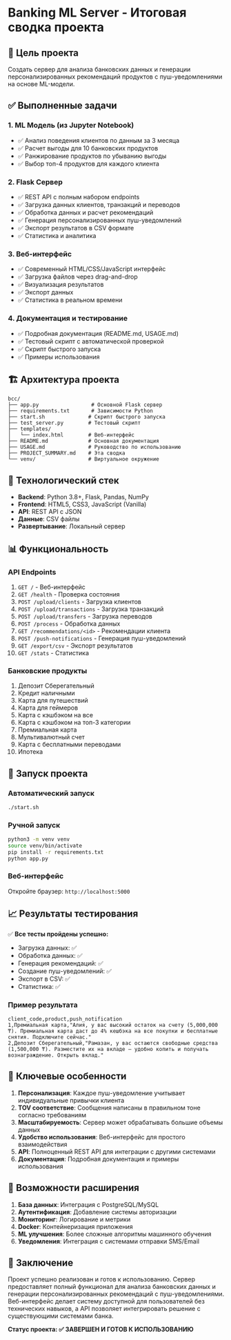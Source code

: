 # Banking ML Server - Итоговая сводка проекта

## 🎯 Цель проекта
Создать сервер для анализа банковских данных и генерации персонализированных рекомендаций продуктов с пуш-уведомлениями на основе ML-модели.

## ✅ Выполненные задачи

### 1. ML Модель (из Jupyter Notebook)
- ✅ Анализ поведения клиентов по данным за 3 месяца
- ✅ Расчет выгоды для 10 банковских продуктов
- ✅ Ранжирование продуктов по убыванию выгоды
- ✅ Выбор топ-4 продуктов для каждого клиента

### 2. Flask Сервер
- ✅ REST API с полным набором endpoints
- ✅ Загрузка данных клиентов, транзакций и переводов
- ✅ Обработка данных и расчет рекомендаций
- ✅ Генерация персонализированных пуш-уведомлений
- ✅ Экспорт результатов в CSV формате
- ✅ Статистика и аналитика

### 3. Веб-интерфейс
- ✅ Современный HTML/CSS/JavaScript интерфейс
- ✅ Загрузка файлов через drag-and-drop
- ✅ Визуализация результатов
- ✅ Экспорт данных
- ✅ Статистика в реальном времени

### 4. Документация и тестирование
- ✅ Подробная документация (README.md, USAGE.md)
- ✅ Тестовый скрипт с автоматической проверкой
- ✅ Скрипт быстрого запуска
- ✅ Примеры использования

## 🏗️ Архитектура проекта

```
bcc/
├── app.py                 # Основной Flask сервер
├── requirements.txt       # Зависимости Python
├── start.sh              # Скрипт быстрого запуска
├── test_server.py        # Тестовый скрипт
├── templates/
│   └── index.html        # Веб-интерфейс
├── README.md             # Основная документация
├── USAGE.md              # Руководство по использованию
├── PROJECT_SUMMARY.md    # Эта сводка
└── venv/                 # Виртуальное окружение
```

## 🔧 Технологический стек

- **Backend**: Python 3.8+, Flask, Pandas, NumPy
- **Frontend**: HTML5, CSS3, JavaScript (Vanilla)
- **API**: REST API с JSON
- **Данные**: CSV файлы
- **Развертывание**: Локальный сервер

## 📊 Функциональность

### API Endpoints
1. `GET /` - Веб-интерфейс
2. `GET /health` - Проверка состояния
3. `POST /upload/clients` - Загрузка клиентов
4. `POST /upload/transactions` - Загрузка транзакций
5. `POST /upload/transfers` - Загрузка переводов
6. `POST /process` - Обработка данных
7. `GET /recommendations/<id>` - Рекомендации клиента
8. `POST /push-notifications` - Генерация пуш-уведомлений
9. `GET /export/csv` - Экспорт результатов
10. `GET /stats` - Статистика

### Банковские продукты
1. Депозит Сберегательный
2. Кредит наличными
3. Карта для путешествий
4. Карта для геймеров
5. Карта с кэшбэком на все
6. Карта с кэшбэком на топ-3 категории
7. Премиальная карта
8. Мультивалютный счет
9. Карта с бесплатными переводами
10. Ипотека

## 🚀 Запуск проекта

### Автоматический запуск
```bash
./start.sh
```

### Ручной запуск
```bash
python3 -m venv venv
source venv/bin/activate
pip install -r requirements.txt
python app.py
```

### Веб-интерфейс
Откройте браузер: `http://localhost:5000`

## 📈 Результаты тестирования

✅ **Все тесты пройдены успешно:**
- Загрузка данных: ✅
- Обработка данных: ✅
- Генерация рекомендаций: ✅
- Создание пуш-уведомлений: ✅
- Экспорт в CSV: ✅
- Статистика: ✅

### Пример результата
```csv
client_code,product,push_notification
1,Премиальная карта,"Алия, у вас высокий остаток на счету (5,000,000 ₸). Премиальная карта даст до 4% кешбэка на все покупки и бесплатные снятия. Подключите сейчас."
2,Депозит Сберегательный,"Рамазан, у вас остаются свободные средства (1,500,000 ₸). Разместите их на вкладе — удобно копить и получать вознаграждение. Открыть вклад."
```

## 🎯 Ключевые особенности

1. **Персонализация**: Каждое пуш-уведомление учитывает индивидуальные привычки клиента
2. **TOV соответствие**: Сообщения написаны в правильном тоне согласно требованиям
3. **Масштабируемость**: Сервер может обрабатывать большие объемы данных
4. **Удобство использования**: Веб-интерфейс для простого взаимодействия
5. **API**: Полноценный REST API для интеграции с другими системами
6. **Документация**: Подробная документация и примеры использования

## 🔮 Возможности расширения

1. **База данных**: Интеграция с PostgreSQL/MySQL
2. **Аутентификация**: Добавление системы авторизации
3. **Мониторинг**: Логирование и метрики
4. **Docker**: Контейнеризация приложения
5. **ML улучшения**: Более сложные алгоритмы машинного обучения
6. **Уведомления**: Интеграция с системами отправки SMS/Email

## 📝 Заключение

Проект успешно реализован и готов к использованию. Сервер предоставляет полный функционал для анализа банковских данных и генерации персонализированных рекомендаций с пуш-уведомлениями. Веб-интерфейс делает систему доступной для пользователей без технических навыков, а API позволяет интегрировать решение с существующими системами банка.

**Статус проекта: ✅ ЗАВЕРШЕН И ГОТОВ К ИСПОЛЬЗОВАНИЮ**

